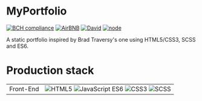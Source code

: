# MyPortfolio
[![BCH compliance](https://bettercodehub.com/edge/badge/Berkmann18/MyPortofolio?branch=master)](https://bettercodehub.com/results/Berkmann18/MyPortofolio)
[![AirBNB](https://img.shields.io/badge/code%20style-airbnb-brightgreen.svg?style=flat-square)](https://github.com/airbnb/javascript)
[![David](https://img.shields.io/david/Berkmann18/MyPortfolio.svg?style=flat-square)](https://david-dm.org/Berkmann18/MyPortofolio)
[![node](https://aleen42.github.io/badges/src/node.svg)](https://aleen42.github.io/badges/src/node.svg)

A static portfolio inspired by Brad Traversy's one using HTML5/CSS3, SCSS and ES6.

# Production stack
<link rel="stylesheet" href="https://cdn.rawgit.com/konpa/devicon/df6431e323547add1b4cf45992913f15286456d3/devicon.min.css">
<table style="text-align: center">
  <tr>
	<td>Front-End</td>
	<td>
      <img src="https://cdn.rawgit.com/Berkmann18/Rsc/a740adc1/svg/html5.svg" alt="HTML5" title="HTML5">
      <img src="https://cdn.rawgit.com/Berkmann18/Rsc/a740adc1/svg/js.svg" alt="JavaScript ES6" title="JavaScript ES6">
      <img src="https://cdn.rawgit.com/Berkmann18/Rsc/a740adc1/svg/css.svg" alt="CSS3" title="CSS3">
      <img src="https://cdn.rawgit.com/Berkmann18/Rsc/a740adc1/svg/sass.svg" alt="SCSS" title="SCSS">
    </td>
  </tr>
</table>
